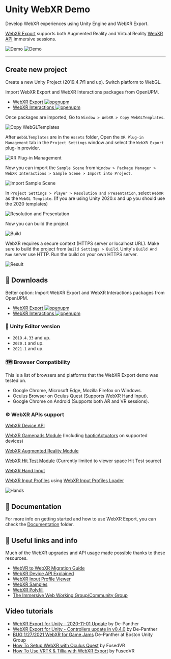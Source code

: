 # Unity WebXR Demo

Develop WebXR experiences using Unity Engine and WebXR Export.

[WebXR Export](https://github.com/De-Panther/unity-webxr-export/) supports both Augmented Reality and Virtual Reality [WebXR API](https://www.w3.org/TR/webxr/) immersive sessions.

![Demo](Demos/demo-pc.gif)
![Demo](Demos/demo-mobile.gif)

<hr>

## Create new project

Create a new Unity Project (2019.4.7f1 and up). Switch platform to WebGL.

Import WebXR Export and WebXR Interactions packages from OpenUPM.
- [WebXR Export ![openupm](https://img.shields.io/npm/v/com.de-panther.webxr?label=openupm&registry_uri=https://package.openupm.com)](https://openupm.com/packages/com.de-panther.webxr/)
- [WebXR Interactions ![openupm](https://img.shields.io/npm/v/com.de-panther.webxr-interactions?label=openupm&registry_uri=https://package.openupm.com)](https://openupm.com/packages/com.de-panther.webxr-interactions/)

Once packages are imported, Go to `Window > WebXR > Copy WebGLTemplates`.

![Copy WebGLTemplates](Documentation/unity-webxr-export-copy-webgltemplates.png)

After `WebGLTemplates` are in the `Assets` folder, Open the `XR Plug-in Management` tab in the `Project Settings` window and select the `WebXR Export` plug-in provider.

![XR Plug-in Management](Documentation/unity-webxr-export-xr-plug-in-management.png)

Now you can import the `Sample Scene` from `Window > Package Manager > WebXR Interactions > Sample Scene > Import into Project`.

![Import Sample Scene](Documentation/unity-webxr-export-import-sample-scene.png)

In `Project Settings > Player > Resolution and Presentation`, select `WebXR` as the `WebGL Template`. (If you are using Unity 2020.x and up you should use the 2020 templates)

![Resolution and Presentation](Documentation/unity-webxr-export-resolution-and-presentation.png)

Now you can build the project.

![Build](Documentation/unity-webxr-export-build.png)

WebXR requires a secure context (HTTPS server or localhost URL). Make sure to build the project from `Build Settings > Build`. Unity's `Build And Run` server use HTTP. Run the build on your own HTTPS server.

![Result](Documentation/unity-webxr-export-result.png)

## 💾 Downloads

Better option: Import WebXR Export and WebXR Interactions packages from OpenUPM.
- [WebXR Export ![openupm](https://img.shields.io/npm/v/com.de-panther.webxr?label=openupm&registry_uri=https://package.openupm.com)](https://openupm.com/packages/com.de-panther.webxr/)
- [WebXR Interactions ![openupm](https://img.shields.io/npm/v/com.de-panther.webxr-interactions?label=openupm&registry_uri=https://package.openupm.com)](https://openupm.com/packages/com.de-panther.webxr-interactions/)

### 📝 Unity Editor version

* `2019.4.33` and up.
* `2020.1` and up.
* `2021.1` and up.

### 🗺️ Browser Compatibility

This is a list of browsers and platforms that the WebXR Export demo was tested on.

- Google Chrome, Microsoft Edge, Mozilla Firefox on Windows.
- Oculus Browser on Oculus Quest (Supports WebXR Hand Input).
- Google Chrome on Android (Supports both AR and VR sessions).

### ⚙️ WebXR APIs support

[WebXR Device API](https://immersive-web.github.io/webxr/)

[WebXR Gamepads Module](https://immersive-web.github.io/webxr-gamepads-module/) (Including [hapticActuators](https://w3c.github.io/gamepad/extensions.html) on supported devices)

[WebXR Augmented Reality Module](https://immersive-web.github.io/webxr-ar-module/)

[WebXR Hit Test Module](https://immersive-web.github.io/hit-test/) (Currently limited to viewer space Hit Test source)

[WebXR Hand Input](https://github.com/immersive-web/webxr-hand-input)

[WebXR Input Profiles](https://github.com/immersive-web/webxr-input-profiles) using [WebXR Input Profiles Loader](https://github.com/De-Panther/webxr-input-profiles-loader)

![Hands](/Documentation/webxr-hands-api.gif)

## 📄 Documentation

For more info on getting started and how to use WebXR Export, you can check the [Documentation](Documentation) folder.

## 🔗 Useful links and info

Much of the WebXR upgrades and API usage made possible thanks to these resources.

- [WebVR to WebXR Migration Guide](https://github.com/immersive-web/webxr/blob/master/webvr-migration.md)
- [WebXR Device API Explained](https://github.com/immersive-web/webxr/blob/master/explainer.md)
- [WebXR Input Profile Viewer](https://immersive-web.github.io/webxr-input-profiles/packages/viewer/dist/index.html)
- [WebXR Samples](https://immersive-web.github.io/webxr-samples/)
- [WebXR Polyfill](https://github.com/immersive-web/webxr-polyfill)
- [The Immersive Web Working Group/Community Group](https://immersive-web.github.io/)

## Video tutorials

- [WebXR Export for Unity - 2020-11-01 Update](https://www.youtube.com/watch?v=tASwwuMPtF8) by De-Panther
- [WebXR Export for Unity - Controllers update in v0.4.0](https://www.youtube.com/watch?v=N9iACzNCnos) by De-Panther
- [BUG 1/27/2021 WebXR for Game Jams](https://www.youtube.com/watch?v=2Qnii0SlAtM) De-Panther at Boston Unity Group
- [How To Setup WebXR with Oculus Quest](https://www.youtube.com/watch?v=nPAHZ9Rm8d4) by FusedVR
- [How To Use VRTK & Tillia with WebXR Export](https://www.youtube.com/watch?v=RKpa2tDvNiQ) by FusedVR

